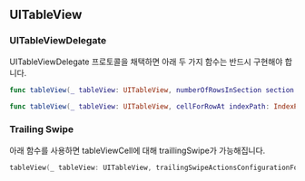 ## UITableView
### UITableViewDelegate
UITableViewDelegate 프로토콜을 채택하면 아래 두 가지 함수는 반드시 구현해야 합니다.
```swift
func tableView(_ tableView: UITableView, numberOfRowsInSection section: Int) -> Int { }

func tableView(_ tableView: UITableView, cellForRowAt indexPath: IndexPath) -> UITableViewCell { }
```
### Trailing Swipe
아래 함수를 사용하면 tableViewCell에 대해 traillingSwipe가 가능해집니다.
```swift
tableView(_ tableView: UITableView, trailingSwipeActionsConfigurationForRowAt indexPath: IndexPath) -> UISwipeActionsConfiguration?
```